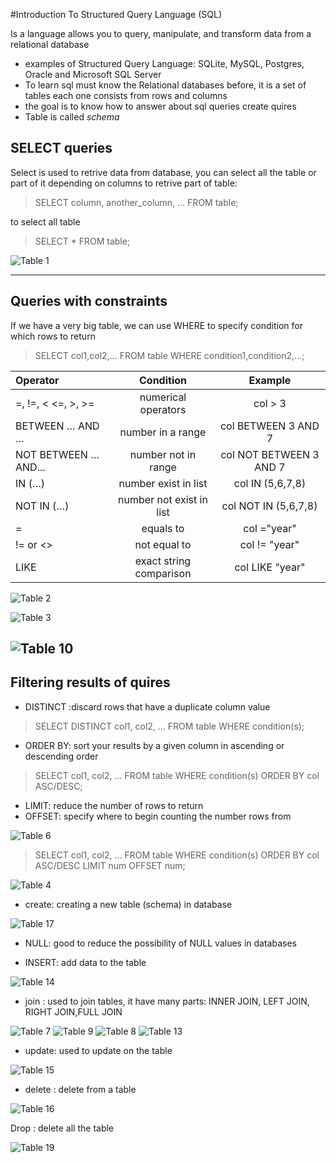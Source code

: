 #Introduction To Structured Query Language (SQL)


Is a language allows you to query, manipulate, and transform data from a relational database

- examples of Structured Query Language: SQLite, MySQL, Postgres, Oracle and Microsoft SQL Server
- To learn sql must know the Relational databases before, it is a set of tables each one consists from rows and columns
- the goal is to know how to answer about sql queries create quires
- Table is called *schema*

## SELECT queries
Select is used to retrive data from database, you can select all the table or part of it depending on columns
to retrive part of table:
> SELECT column, another_column, … FROM table;

to select all table 
> SELECT * FROM table;

![Table 1](./images/table1.jpg)

-------------------------------------------------------------------------------------------
## Queries with constraints
If we have a very big table, we can use WHERE to specify condition for which rows to return

> SELECT col1,col2,... FROM table WHERE condition1,condition2,...;

|Operator                |Condition                       | Example                         |
|:---                    | :---:                          | :---:                           |
|=, !=, < <=, >, >=      |numerical operators             |col > 3                          |
|BETWEEN … AND …         |number in a range               |col BETWEEN 3 AND 7              |
|NOT BETWEEN … AND...    |number not in range             |col NOT BETWEEN 3 AND 7          |
|IN (…)                  |number exist in list            |col IN (5,6,7,8)                 |
|NOT IN (…)	             |number  not exist in list       |col NOT IN (5,6,7,8)             |
|=       	             |equals to                       |col ="year"                      |
|!= or <>	             |not equal to                    |col != "year"                    |
|LIKE    	             |exact string comparison         |col LIKE "year"                  |

![Table 2](./images/table2.jpg)

![Table 3](./images/table3.jpg)

![Table 10](./images/table10.jpg)
------------------------------------------------------------------------------------------------------------
## Filtering results of quires

- DISTINCT :discard rows that have a duplicate column value
> SELECT DISTINCT col1, col2, … FROM table WHERE condition(s);

- ORDER BY: sort your results by a given column in ascending or descending order
> SELECT col1, col2, … FROM table WHERE condition(s) ORDER BY col ASC/DESC;

- LIMIT:  reduce the number of rows to return
- OFFSET:  specify where to begin counting the number rows from

![Table 6](./images/table6.jpg)


> SELECT col1, col2, … FROM table WHERE condition(s) ORDER BY col ASC/DESC LIMIT num OFFSET num;

![Table 4](./images/table4.jpg)


- create: creating a new table (schema) in database

![Table 17](./images/table17.jpg)


- NULL: good to reduce the possibility of NULL values in databases

- INSERT: add data to the table

![Table 14](./images/table14.jpg)


- join : used to join tables, it have many parts: INNER JOIN, LEFT JOIN, RIGHT JOIN,FULL JOIN 

![Table 7](./images/table7.jpg)
![Table 9](./images/table9.jpg)
![Table 8](./images/table8.jpg)
![Table 13](./images/table13.jpg)


- update: used to update on the table

![Table 15](./images/table15.jpg)


- delete : delete from a table 

![Table 16](./images/table16.jpg)


Drop : delete all the table 

![Table 19](./images/table19.jpg)